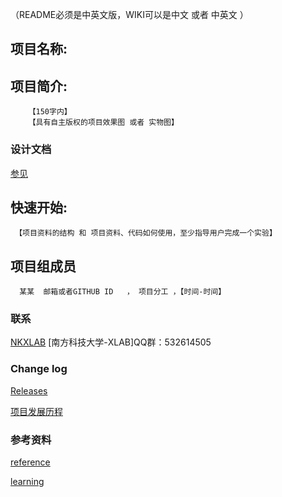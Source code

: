 （README必须是中英文版，WIKI可以是中文 或者 中英文 ）

## 项目名称:
## 项目简介:
        【150字内】
        【具有自主版权的项目效果图 或者 实物图】

### 设计文档 ###
[参见](https://github.com/SUSTC-XLAB/TEST//wiki)

## 快速开始:
     【项目资料的结构 和 项目资料、代码如何使用，至少指导用户完成一个实验】

## 项目组成员
      某某  邮箱或者GITHUB ID   ， 项目分工 ，【时间-时间】
### 联系 ###
[NKXLAB](https://github.com/NKXLAB)
    [南方科技大学-XLAB]QQ群：532614505
    
### Change log ###

[Releases](https://github.com/SUSTC-XLAB/TEST//releases)
 
[项目发展历程](https://github.com/SUSTC-XLAB/TEST/wiki/history) 
    
### 参考资料 ###

[reference](https://github.com/SUSTC-XLAB/TEST/wiki/reference)
 
[learning](https://github.com/SUSTC-XLAB/TEST/wiki/learning)
